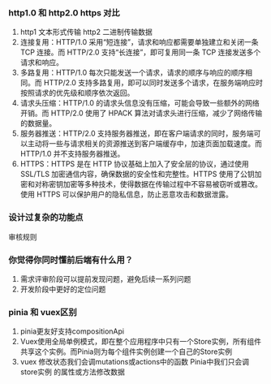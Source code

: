 ### http1.0 和 http2.0  https 对比 
1. http1 文本形式传输 http2 二进制传输数据
2. 连接复用：HTTP/1.0 采用“短连接”，请求和响应都需要单独建立和关闭一条 TCP 连接。而 HTTP/2.0 支持“长连接”，即可复用同一条 TCP 连接发送多个请求和响应。
3. 多路复用：HTTP/1.0 每次只能发送一个请求，请求的顺序与响应的顺序相同。而 HTTP/2.0 支持多路复用，即可以同时发送多个请求，在服务端响应时按照请求的优先级和顺序依次返回。
4. 请求头压缩：HTTP/1.0 的请求头信息没有压缩，可能会导致一些额外的网络开销。而 HTTP/2.0 使用了 HPACK 算法对请求头进行压缩，减少了网络传输的数据量。
5. 服务器推送：HTTP/2.0 支持服务器推送，即在客户端请求的同时，服务端可以主动将一些与请求相关的资源推送到客户端缓存中，加速页面加载速度。而 HTTP/1.0 并不支持服务器推送。
6. HTTPS：HTTPS 是在 HTTP 协议基础上加入了安全层的协议，通过使用 SSL/TLS 加密通信内容，确保数据的安全性和完整性。HTTPS 使用了公钥加密和对称密钥加密等多种技术，使得数据在传输过程中不容易被窃听或篡改。使用 HTTPS 可以保护用户的隐私信息，防止恶意攻击和数据泄露。

### 设计过复杂的功能点
审核规则

### 你觉得你同时懂前后端有什么用？
1. 需求评审阶段可以提前发现问题，避免后续一系列问题
2. 开发阶段中更好的定位问题

### pinia 和 vuex区别
1. pinia更友好支持compositionApi
2. Vuex使用全局单例模式，即在整个应用程序中只有一个Store实例，所有组件共享这个实例。而Pinia则为每个组件实例创建一个自己的Store实例
3. vuex 修改状态我们会调mutations或actions中的函数 Pinia中我们只会调store实例 的属性或方法修改数据
